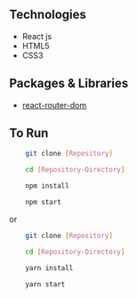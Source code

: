 
## Technologies

* React js
* HTML5
* CSS3

## Packages & Libraries

* [react-router-dom](https://www.npmjs.com/package/react-router-dom)

## To Run

```bash
    git clone [Repository]

    cd [Repository-Directory]

    npm install

    npm start
```
or
```bash
    git clone [Repository]

    cd [Repository-Directory]

    yarn install

    yarn start
```
